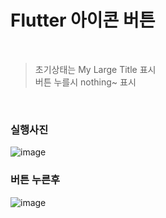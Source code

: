 # Flutter 아이콘 버튼 
</br>

>초기상태는 My Large Title 표시</br>
>버튼 누를시 nothing~ 표시
</br>

### 실행사진</br>
![image](https://user-images.githubusercontent.com/49686619/216512099-64f74b0a-c8bd-4ad7-ae5d-b6ad0d0cf040.png)
</br>

### 버튼 누른후<br>
![image](https://user-images.githubusercontent.com/49686619/216512113-a1008394-350a-4bc6-b4dc-4fc65936b5c4.png)
